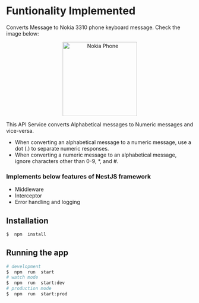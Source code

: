 # Funtionality Implemented

Converts Message to Nokia 3310 phone keyboard message. Check the image below:

<p align="center">
  <a target="blank"><img src="https://lh3.googleusercontent.com/hUTPKjpjNuQuOwdVwlTcj57K_BrCJjfv2lwuMjgr2LvfZKPfG0FsgDEeairMCukmGeo" width="200" alt="Nokia Phone" /></a>
</p>

This API Service converts Alphabetical messages to Numeric messages and vice-versa.

- When converting an alphabetical message to a numeric message, use a dot (.) to separate numeric responses.
- When converting a numeric message to an alphabetical message, ignore characters other than 0-9, *, and #.


### Implements below features of NestJS framework 
- Middleware
- Interceptor
- Error handling and logging

## Installation
```bash
$  npm  install
```
## Running the app
```bash
# development
$  npm  run  start
# watch mode
$  npm  run  start:dev
# production mode
$  npm  run  start:prod